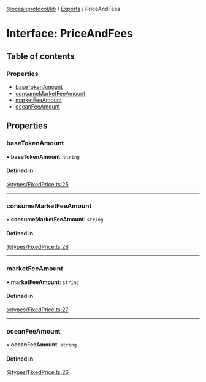 [@oceanprotocol/lib](../README.md) / [Exports](../modules.md) / PriceAndFees

# Interface: PriceAndFees

## Table of contents

### Properties

- [baseTokenAmount](PriceAndFees.md#basetokenamount)
- [consumeMarketFeeAmount](PriceAndFees.md#consumemarketfeeamount)
- [marketFeeAmount](PriceAndFees.md#marketfeeamount)
- [oceanFeeAmount](PriceAndFees.md#oceanfeeamount)

## Properties

### baseTokenAmount

• **baseTokenAmount**: `string`

#### Defined in

[@types/FixedPrice.ts:25](https://github.com/oceanprotocol/ocean.js/blob/c99bc5c6/src/@types/FixedPrice.ts#L25)

___

### consumeMarketFeeAmount

• **consumeMarketFeeAmount**: `string`

#### Defined in

[@types/FixedPrice.ts:28](https://github.com/oceanprotocol/ocean.js/blob/c99bc5c6/src/@types/FixedPrice.ts#L28)

___

### marketFeeAmount

• **marketFeeAmount**: `string`

#### Defined in

[@types/FixedPrice.ts:27](https://github.com/oceanprotocol/ocean.js/blob/c99bc5c6/src/@types/FixedPrice.ts#L27)

___

### oceanFeeAmount

• **oceanFeeAmount**: `string`

#### Defined in

[@types/FixedPrice.ts:26](https://github.com/oceanprotocol/ocean.js/blob/c99bc5c6/src/@types/FixedPrice.ts#L26)
